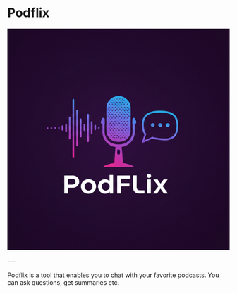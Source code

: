 # Podflix

<p align="center">
  <img width="600" src="https://raw.githubusercontent.com/ilkersigirci/podflix/main/public/banner.png">
</p style = "margin-bottom: 2rem;">
---

Podflix is a tool that enables you to chat with your favorite podcasts. You can ask questions, get summaries etc.
